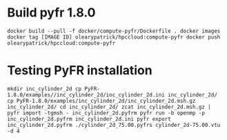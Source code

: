 # Build pyfr 1.8.0

``
docker build --pull -f docker/compute-pyfr/Dockerfile .
docker images
docker tag [IMAGE ID] olearypatrick/hpccloud:compute-pyfr
docker push olearypatrick/hpccloud:compute-pyfr
``

# Testing PyFR installation

``
mkdir inc_cylinder_2d
cp PyFR-1.8.0/examples//inc_cylinder_2d/inc_cylinder_2d.ini inc_cylinder_2d/
cp PyFR-1.8.0/examples/inc_cylinder_2d/inc_cylinder_2d.msh.gz inc_cylinder_2d/
cd inc_cylinder_2d/
zcat inc_cylinder_2d.msh.gz | pyfr import -tgmsh - inc_cylinder_2d.pyfrm
pyfr run -b openmp -p inc_cylinder_2d.pyfrm inc_cylinder_2d.ini
pyfr export inc_cylinder_2d.pyfrm ./cylinder_2d_75.00.pyfrs cylinder_2d-75.00.vtu -d 4
``